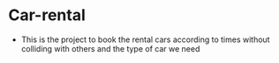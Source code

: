 # Car-rental
- This is the project to book the rental cars according to times without colliding with others and the type of car we need
